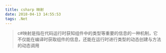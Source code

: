 ```yaml
---
title: csharp 映射
date: 2018-04-13 14:55:53
tags: .Net
---
```


>c#映射是指在代码运行时获知组件中的类型等重要的信息的一种机制，它不仅能在编译时获取组件的信息，还能在运行时进行类型的动态创建与方法的动态调用
